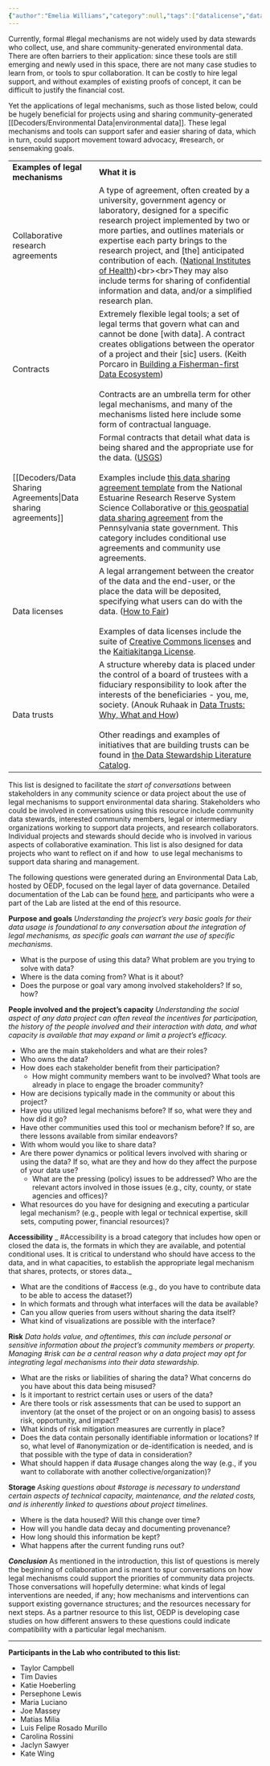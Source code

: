 ```yaml
---
{"author":"Emelia Williams","category":null,"tags":["datalicense","datatrust","collaboration","accessibility","risk","datastorage","legal","research"],"dg-publish":true,"permalink":"/documentation-blogs/14-legal-mechanisms-and-environmental-data-governance-questions-to-start-the-conversation/","dgPassFrontmatter":true}
---
```


Currently, formal #legal mechanisms are not widely used by data stewards who collect, use, and share community-generated environmental data. There are often barriers to their application: since these tools are still emerging and newly used in this space, there are not many case studies to learn from, or tools to spur collaboration. It can be costly to hire legal support, and without examples of existing proofs of concept, it can be difficult to justify the financial cost. 

Yet the applications of legal mechanisms, such as those listed below, could be hugely beneficial for projects using and sharing community-generated [[Decoders/Environmental Data\|environmental data]]. These legal mechanisms and tools can support safer and easier sharing of data, which in turn, could support movement toward advocacy, #research, or sensemaking goals.  

|                                   |                                                                                                                                                                                                                                                                                                                                                                                                                                                                                                                                                                                                                                                                                   |
| --------------------------------- | --------------------------------------------------------------------------------------------------------------------------------------------------------------------------------------------------------------------------------------------------------------------------------------------------------------------------------------------------------------------------------------------------------------------------------------------------------------------------------------------------------------------------------------------------------------------------------------------------------------------------------------------------------------------------------- |
| **Examples of legal mechanisms**  | **What it is**                                                                                                                                                                                                                                                                                                                                                                                                                                                                                                                                                                                                                                                                    |
| Collaborative research agreements | A type of agreement, often created by a university, government agency or laboratory, designed for a specific research project implemented by two or more parties, and outlines materials or expertise each party brings to the research project, and [the] anticipated contribution of each. ([National Institutes of Health](https://www.nhlbi.nih.gov/about/intramural-research/collaborative-research-agreements#:~:text=Research%20Collaboration%20Agreements%20\(RCAs\),their%20anticipated%20contribution%20of%20each.))<br><br>They may also include terms for sharing of confidential information and data, and/or a simplified research plan.                            |
| Contracts                         | Extremely flexible legal tools; a set of legal terms that govern what can and cannot be done [with data]. A contract creates obligations between the operator of a project and their [sic] users. (Keith Porcaro in [Building a Fisherman-first Data Ecosystem](https://em4.fish/wp-content/uploads/2020/02/2019-Digital-Public-Report-1-Fisherman-First-Data-Ecosystem.pdf))<br><br>Contracts are an umbrella term for other legal mechanisms, and many of the mechanisms listed here include some form of contractual language.                                                                                                                                                 |
| [[Decoders/Data Sharing Agreements\|Data sharing agreements]]       | Formal contracts that detail what data is being shared and the appropriate use for the data. ([USGS](https://www.usgs.gov/data-management/data-sharing-agreements)) <br><br>Examples include [this data sharing agreement template](https://nerrssciencecollaborative.org/media/files/NERRS_Example_Data_Sharing_Plan.pdf) from the National Estuarine Research Reserve System Science Collaborative or [this geospatial data sharing agreement](https://www.oa.pa.gov/Programs/Information%20Technology/Documents/geospatial-data-sharing-agreement.pdf) from the Pennsylvania state government. This category includes conditional use agreements and community use agreements. |
| Data licenses                     | A legal arrangement between the creator of the data and the end-user, or the place the data will be deposited, specifying what users can do with the data. ([How to Fair](https://howtofair.dk/how-to-fair/data-licences/))<br><br>Examples of data licenses include the suite of [Creative Commons licenses](https://creativecommons.org/share-your-work/cclicenses/) and the [Kaitiakitanga License](https://tehiku.nz/te-hiku-tech/te-hiku-dev-korero/25141/data-sovereignty-and-the-kaitiakitanga-license).                                                                                                                                                                   |
| Data trusts                       | A structure whereby data is placed under the control of a board of trustees with a fiduciary responsibility to look after the interests of the beneficiaries - you, me, society. (Anouk Ruhaak in [Data Trusts: Why, What and How](https://medium.com/@anoukruhaak/data-trusts-why-what-and-how-a8b53b53d34))<br><br>Other readings and examples of initiatives that are building trusts can be found in [the Data Stewardship Literature Catalog](https://airtable.com/appC1r9c6VxJ7I8oI/shrrFNH3DObwYrlbU/tblIdFJkhIRtr1jag/viwIcDNs7BZvwSl5e?backgroundColor=blue&blocks=hide).                                                                                                |

This list is designed to facilitate the _start of conversations_ between stakeholders in any community science or data project about the use of legal mechanisms to support environmental data sharing. Stakeholders who could be involved in conversations using this resource include community data stewards, interested community members, legal or intermediary organizations working to support data projects, and research collaborators. Individual projects and stewards should decide who is involved in various aspects of collaborative examination. This list is also designed for data projects who want to reflect on if and how  to use legal mechanisms to support data sharing and management. 

The following questions were generated during an Environmental Data Lab, hosted by OEDP, focused on the legal layer of data governance. Detailed documentation of the Lab can be found [here](https://resourcelibrary.openenvironmentaldata.org/documentation-blogs/13-workshopping-legal-solutions-to-data-governance-issues/), and participants who were a part of the Lab are listed at the end of this resource. 

**Purpose and goals**
_Understanding the project’s very basic goals for their data usage is foundational to any conversation about the integration of legal mechanisms, as specific goals can warrant the use of specific mechanisms._ 
- What is the purpose of using this data? What problem are you trying to solve with data? 
- Where is the data coming from? What is it about?
- Does the purpose or goal vary among involved stakeholders? If so, how?

**People involved and the project’s capacity**
_Understanding the social aspect of any data project can often reveal the incentives for participation, the history of the people involved and their interaction with data, and what capacity is available that may expand or limit a project’s efficacy._ 

- Who are the main stakeholders and what are their roles?
- Who owns the data?
- How does each stakeholder benefit from their participation?
    - How might community members want to be involved? What tools are already in place to engage the broader community? 
- How are decisions typically made in the community or about this project? 
- Have you utilized legal mechanisms before? If so, what were they and how did it go?
- Have other communities used this tool or mechanism before? If so, are there lessons available from similar endeavors?
- With whom would you like to share data?
- Are there power dynamics or political levers involved with sharing or using the data? If so, what are they and how do they affect the purpose of your data use?
    - What are the pressing (policy) issues to be addressed? Who are the relevant actors involved in those issues (e.g., city, county, or state agencies and offices)? 
- What resources do you have for designing and executing a particular legal mechanism? (e.g., people with legal or technical expertise, skill sets, computing power, financial resources)?

**Accessibility**
_ #Accessibility is a broad category that includes how open or closed the data is, the formats in which they are available, and potential conditional uses. It is critical to understand who should have access to the data, and in what capacities, to establish the appropriate legal mechanism that shares, protects, or stores data._ 

- What are the conditions of #access (e.g., do you have to contribute data to be able to access the dataset?)
- In which formats and through what interfaces will the data be available?
- Can you allow queries from users without sharing the data itself?
- What kind of visualizations are possible with the interface?

**Risk**
_Data holds value, and oftentimes, this can include personal or sensitive information about the project’s community members or property. Managing  #risk can be a central reason why a data project may opt for integrating legal mechanisms into their data stewardship._ 
- What are the risks or liabilities of sharing the data? What concerns do you have about this data being misused?
- Is it important to restrict certain uses or users of the data?
- Are there tools or risk assessments that can be used to support an inventory (at the onset of the project or on an ongoing basis) to assess risk, opportunity, and impact? 
- What kinds of risk mitigation measures are currently in place?
- Does the data contain personally identifiable information or locations? If so, what level of #anonymization or de-identification is needed, and is that possible with the type of data in consideration?
- What should happen if data #usage changes along the way (e.g., if you want to collaborate with another collective/organization)?

**Storage**
_Asking questions about #storage is necessary to understand certain aspects of technical capacity, maintenance, and the related costs, and is inherently linked to questions about project timelines._ 
- Where is the data housed? Will this change over time?
- How will you handle data decay and documenting provenance?
- How long should this information be kept?
- What happens after the current funding runs out?    

_**Conclusion**_
As mentioned in the introduction, this list of questions is merely the beginning of collaboration and is meant to spur conversations on how legal mechanisms could support the priorities of community data projects. Those conversations will hopefully determine: what kinds of legal interventions are needed, if any; how mechanisms and interventions can support existing governance structures; and the resources necessary for next steps. As a partner resource to this list, OEDP is developing case studies on how different answers to these questions could indicate compatibility with a particular legal mechanism. 

---

**Participants in the Lab who contributed to this list:**

- Taylor Campbell
- Tim Davies
- Katie Hoeberling
- Persephone Lewis    
- Maria Luciano
- Joe Massey
- Matias Milia
- Luis Felipe Rosado Murillo
- Carolina Rossini
- Jaclyn Sawyer
- Kate Wing